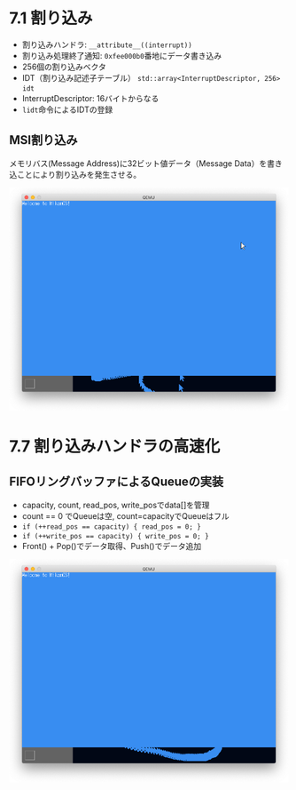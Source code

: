 # 7.1 割り込み

- 割り込みハンドラ: `__attribute__((interrupt))`
- 割り込み処理終了通知: `0xfee000b0`番地にデータ書き込み
- 256個の割り込みベクタ
- IDT（割り込み記述子テーブル） `std::array<InterruptDescriptor, 256> idt`
- InterruptDescriptor: 16バイトからなる
- `lidt`命令によるIDTの登録

## MSI割り込み

メモリバス(Message Address)に32ビット値データ（Message Data）を書き込ことにより割り込みを発生させる。

![割り込みによるマウス制御](images/day07_interrupt_mouse.png)

# 7.7 割り込みハンドラの高速化

## FIFOリングバッファによるQueueの実装

- capacity, count, read_pos, write_posでdata[]を管理
- count == 0 でQueueは空, count=capacityでQueueはフル
- `if (++read_pos == capacity) { read_pos = 0; }`
- `if (++write_pos == capacity) { write_pos = 0; }`
- Front() + Pop()でデータ取得、Push()でデータ追加

![FIFO Queueによる割り込みハンドラ高速化](images/day07_fifo.png)
